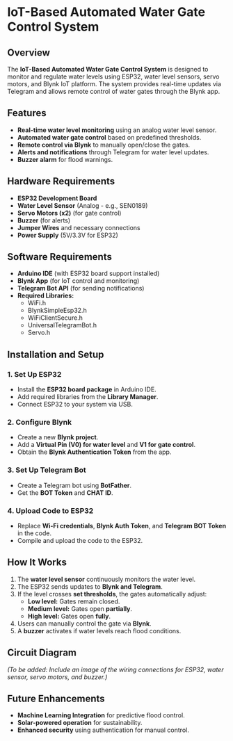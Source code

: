 # IoT-Based Automated Water Gate Control System

## Overview
The **IoT-Based Automated Water Gate Control System** is designed to monitor and regulate water levels using ESP32, water level sensors, servo motors, and Blynk IoT platform. The system provides real-time updates via Telegram and allows remote control of water gates through the Blynk app.

## Features
- **Real-time water level monitoring** using an analog water level sensor.
- **Automated water gate control** based on predefined thresholds.
- **Remote control via Blynk** to manually open/close the gates.
- **Alerts and notifications** through Telegram for water level updates.
- **Buzzer alarm** for flood warnings.

## Hardware Requirements
- **ESP32 Development Board**
- **Water Level Sensor** (Analog - e.g., SEN0189)
- **Servo Motors (x2)** (for gate control)
- **Buzzer** (for alerts)
- **Jumper Wires** and necessary connections
- **Power Supply** (5V/3.3V for ESP32)

## Software Requirements
- **Arduino IDE** (with ESP32 board support installed)
- **Blynk App** (for IoT control and monitoring)
- **Telegram Bot API** (for sending notifications)
- **Required Libraries:**
  - WiFi.h
  - BlynkSimpleEsp32.h
  - WiFiClientSecure.h
  - UniversalTelegramBot.h
  - Servo.h

## Installation and Setup
### 1. Set Up ESP32
- Install the **ESP32 board package** in Arduino IDE.
- Add required libraries from the **Library Manager**.
- Connect ESP32 to your system via USB.

### 2. Configure Blynk
- Create a new **Blynk project**.
- Add a **Virtual Pin (V0) for water level** and **V1 for gate control**.
- Obtain the **Blynk Authentication Token** from the app.

### 3. Set Up Telegram Bot
- Create a Telegram bot using **BotFather**.
- Get the **BOT Token** and **CHAT ID**.

### 4. Upload Code to ESP32
- Replace **Wi-Fi credentials**, **Blynk Auth Token**, and **Telegram BOT Token** in the code.
- Compile and upload the code to the ESP32.

## How It Works
1. The **water level sensor** continuously monitors the water level.
2. The ESP32 sends updates to **Blynk and Telegram**.
3. If the level crosses **set thresholds**, the gates automatically adjust:
   - **Low level:** Gates remain closed.
   - **Medium level:** Gates open **partially**.
   - **High level:** Gates open **fully**.
4. Users can manually control the gate via **Blynk**.
5. A **buzzer** activates if water levels reach flood conditions.

## Circuit Diagram
*(To be added: Include an image of the wiring connections for ESP32, water sensor, servo motors, and buzzer.)*

## Future Enhancements
- **Machine Learning Integration** for predictive flood control.
- **Solar-powered operation** for sustainability.
- **Enhanced security** using authentication for manual control.



